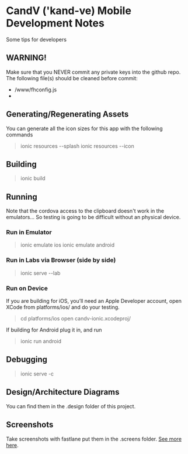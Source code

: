 # CandV ('kand-ve) Mobile Development Notes
Some tips for developers

## WARNING!
Make sure that you NEVER commit any private keys into the github repo.  The following file(s) should be cleaned before commit:
* /www/fhconfig.js
* 

## Generating/Regenerating Assets
You can generate all the icon sizes for this app with the following commands
> ionic resources --splash
> ionic resources --icon

## Building
> ionic build

## Running
Note that the cordova access to the clipboard doesn't work in the emulators...  So testing is going to be difficult without an physical device.

### Run in Emulator
> ionic emulate ios
> ionic emulate android

### Run in Labs via Browser (side by side)
> ionic serve --lab

### Run on Device
If you are building for iOS, you’ll need an Apple Developer account, open XCode from platforms/ios/ and do your testing.
> cd platforms/ios
> open candv-ionic.xcodeproj/

If building for Android plug it in, and run
> ionic run android

## Debugging
> ionic serve -c 

## Design/Architecture Diagrams
You can find them in the .design folder of this project.

## Screenshots
Take screenshots with fastlane put them in the .screens folder.  [See more here][1].


[1]: https://fastlane.tools/
